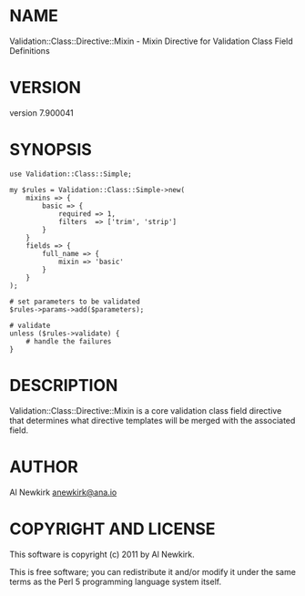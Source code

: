 # NAME

Validation::Class::Directive::Mixin - Mixin Directive for Validation Class Field Definitions

# VERSION

version 7.900041

# SYNOPSIS

    use Validation::Class::Simple;

    my $rules = Validation::Class::Simple->new(
        mixins => {
            basic => {
                required => 1,
                filters  => ['trim', 'strip']
            }
        }
        fields => {
            full_name => {
                mixin => 'basic'
            }
        }
    );

    # set parameters to be validated
    $rules->params->add($parameters);

    # validate
    unless ($rules->validate) {
        # handle the failures
    }

# DESCRIPTION

Validation::Class::Directive::Mixin is a core validation class field directive
that determines what directive templates will be merged with the associated
field.

# AUTHOR

Al Newkirk <anewkirk@ana.io>

# COPYRIGHT AND LICENSE

This software is copyright (c) 2011 by Al Newkirk.

This is free software; you can redistribute it and/or modify it under
the same terms as the Perl 5 programming language system itself.
